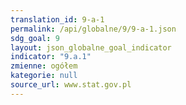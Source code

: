 ```yaml
---
translation_id: 9-a-1
permalink: /api/globalne/9/9-a-1.json
sdg_goal: 9
layout: json_globalne_goal_indicator
indicator: "9.a.1"
zmienne: ogółem
kategorie: null
source_url: www.stat.gov.pl
---
```

